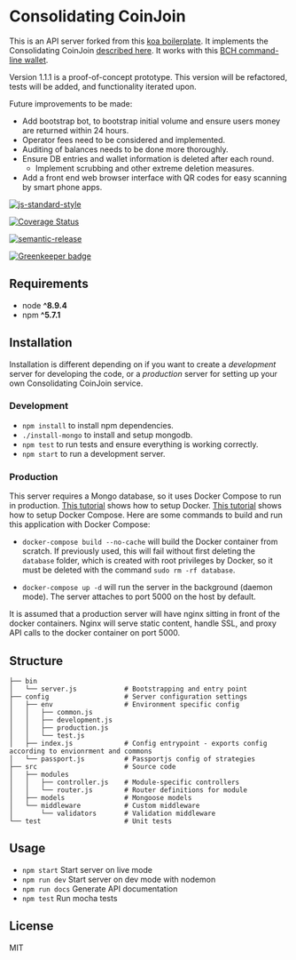 # Consolidating CoinJoin
This is an API server forked from this [koa boilerplate](https://github.com/christroutner/babel-free-koa2-api-boilerplate). It implements the Consolidating CoinJoin [described here](https://gist.github.com/christroutner/457b99b8033fdea5ae565687e6360323). It works with this [BCH command-line wallet](https://github.com/christroutner/bch-cli-wallet).


Version 1.1.1 is a proof-of-concept prototype. This version will be refactored,
tests will be added, and functionality iterated upon.

Future improvements to be made:
- Add bootstrap bot, to bootstrap initial volume and ensure users money are returned within 24 hours.
- Operator fees need to be considered and implemented.
- Auditing of balances needs to be done more thoroughly.
- Ensure DB entries and wallet information is deleted after each round.
  - Implement scrubbing and other extreme deletion measures.
- Add a front end web browser interface with QR codes for easy scanning by smart phone apps.


[![js-standard-style](https://img.shields.io/badge/code%20style-standard-brightgreen.svg)](http://standardjs.com)

[![Coverage Status](https://coveralls.io/repos/github/christroutner/consolidating-coinjoin/badge.svg?branch=master)](https://coveralls.io/github/christroutner/consolidating-coinjoin?branch=master)

[![semantic-release](https://img.shields.io/badge/%20%20%F0%9F%93%A6%F0%9F%9A%80-semantic--release-e10079.svg)](https://github.com/semantic-release/semantic-release)

[![Greenkeeper badge](https://badges.greenkeeper.io/christroutner/consolidating-coinjoin.svg)](https://greenkeeper.io/)

## Requirements
* node __^8.9.4__
* npm __^5.7.1__

## Installation
Installation is different depending on if you want to create a *development* server for developing the code, or a *production* server for setting up your own Consolidating CoinJoin service.

### Development
- `npm install` to install npm dependencies.
- `./install-mongo` to install and setup mongodb.
- `npm test` to run tests and ensure everything is working correctly.
- `npm start` to run a development server.

### Production
This server requires a Mongo database, so it uses Docker Compose to run in production.
[This tutorial](https://www.digitalocean.com/community/tutorials/how-to-install-and-use-docker-on-ubuntu-16-04)
shows how to setup Docker.
[This tutorial](https://www.digitalocean.com/community/tutorials/how-to-install-docker-compose-on-ubuntu-16-04)
shows how to setup Docker Compose. Here are some commands to build and run this
application with Docker Compose:

- `docker-compose build --no-cache` will build the Docker container from scratch.
  If previously used, this will fail without first deleting the `database` folder,
  which is created with root privileges by Docker, so it must be deleted with the
  command `sudo rm -rf database`.

- `docker-compose up -d` will run the server in the background (daemon mode).
  The server attaches to port 5000 on the host by default.

It is assumed that a production server will have nginx sitting in front of the docker containers. Nginx will serve static content, handle SSL, and proxy API calls to the docker container on port 5000.


## Structure
```
├── bin
│   └── server.js            # Bootstrapping and entry point
├── config                   # Server configuration settings
│   ├── env                  # Environment specific config
│   │   ├── common.js
│   │   ├── development.js
│   │   ├── production.js
│   │   └── test.js
│   ├── index.js             # Config entrypoint - exports config according to envionrment and commons
│   └── passport.js          # Passportjs config of strategies
├── src                      # Source code
│   ├── modules
│   │   ├── controller.js    # Module-specific controllers
│   │   └── router.js        # Router definitions for module
│   ├── models               # Mongoose models
│   └── middleware           # Custom middleware
│       └── validators       # Validation middleware
└── test                     # Unit tests
```

## Usage
* `npm start` Start server on live mode
* `npm run dev` Start server on dev mode with nodemon
* `npm run docs` Generate API documentation
* `npm test` Run mocha tests

## License
MIT
